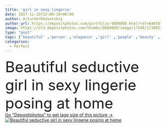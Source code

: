 ```yaml
---
title: 'girl in sexy lingerie'
date: 2017-11-15T15:00:10+00:00
author: ArturVerkhovetskiy
author_url: https://depositphotos.com/portfolio-9880800.html?ref=64678756
image: https://st3.depositphotos.com/thumbs/9880800/image/17348/173485364/api_thumb_450.jpg?forcejpeg=true
type: "post"
tags: ['beautiful' ,'person' ,'elegance' ,'girl' ,'people' ,'beauty' ,'sensuality' ,'brunette' ,'european' ,'style' ,'hot' ,'home' ,'elegant' ,'stylish' ,'sexy' ,'alone' ,'attractive' ,'gorgeous' ,'sensual' ,'posing' ,'seductive' ,'passion' ,'lace' ,'modeling' ,'underwear' ,'burgundy' ,'lingerie' ,'styling' ,'bra' ,'intimate' ,'marsala' ,'long hair' ,'perfect body' ,'caucasian woman' ,'inroors' ]
categories: 
  - Perfect
---
```

<div aling="center">
            <font size="60"> Beautiful seductive girl in sexy lingerie posing at home</font>   
</div>
<div>
    <a href='https://st3.depositphotos.com/thumbs/9880800/image/17348/173485364/api_thumb_450.jpg?forcejpeg=true?ref=64678756' target=_blank > Go "Depositphotos" to get lage size of this picture ->
        <img href='https://st3.depositphotos.com/thumbs/9880800/image/17348/173485364/api_thumb_450.jpg?forcejpeg=true?ref=64678756' src='https://st3.depositphotos.com/9880800/17348/i/950/depositphotos_173485364-stock-photo-girl-in-sexy-lingerie.jpg?forcejpeg=true' alt='Beautiful seductive girl in sexy lingerie posing at home' >
    </a>
</div>
